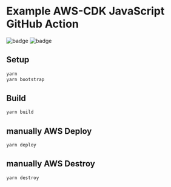 # Example AWS-CDK JavaScript GitHub Action

![badge](https://github.com/MikeBild/aws-cdk-js-github-action-example/workflows/CICD-Prod%20Workflow/badge.svg)
![badge](https://github.com/MikeBild/aws-cdk-js-github-action-example/workflows/CICD-Beta%20Workflow/badge.svg)

## Setup

```bash
yarn
yarn bootstrap
```

## Build

```bash
yarn build
```

## manually AWS Deploy

```bash
yarn deploy
```

## manually **AWS Destroy**

```bash
yarn destroy
```